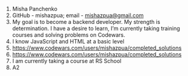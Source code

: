 1. Misha Panchenko
1. GitHub - mishazpua; email - mishazpua@gmail.com
1. My goal is to become a backend developer. My strength is determination. I have a desire to learn, I’m currently taking training courses and solving problems on Codewars.
1. I know JavaScript and HTML at a basic level
1. https://www.codewars.com/users/mishazpua/completed_solutions
1. https://www.codewars.com/users/mishazpua/completed_solutions
1. I am currently taking a course at RS School
1. A2
